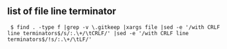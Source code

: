 
## list of file line terminator

```
 $ find . -type f |grep -v \.gitkeep |xargs file |sed -e '/with CRLF line terminators$/s/:.\+/\tCRLF/' |sed -e '/with CRLF line terminators$/!s/:.\+/\tLF/'
```

